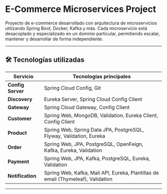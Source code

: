﻿# E-Commerce Microservices Project

Proyecto de e-commerce desarrollado con arquitectura de microservicios utilizando Spring Boot, Docker, Kafka y más. Cada microservicio está desacoplado y especializado en un dominio particular, permitiendo escalar, mantener y desarrollar de forma independiente.

---

## 🛠️ Tecnologías utilizadas

| Servicio           | Tecnologías principales                                                                 |
|--------------------|------------------------------------------------------------------------------------------|
| **Config Server**   | Spring Cloud Config, Git                                                              |
| **Discovery**       | Eureka Server, Spring Cloud Config Client                                             |
| **Gateway**         | Spring Cloud Gateway, Config Client                                                   |
| **Customer**        | Spring Web, MongoDB, Validation, Eureka Client, Config Client                         |
| **Product**         | Spring Web, Spring Data JPA, PostgreSQL, Flyway, Validation, Eureka                    |
| **Order**           | Spring Web, JPA, PostgreSQL, OpenFeign, Kafka, Eureka, Validation                      |
| **Payment**         | Spring Web, JPA, Kafka, PostgreSQL, Eureka, Validation                                 |
| **Notification**    | Spring Web, Kafka, Mail API, Eureka, Plantillas de email (Thymeleaf), Validation       |
---


